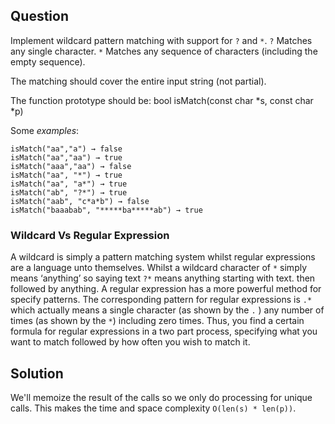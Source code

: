 ## Question
Implement wildcard pattern matching with support for ```?``` and ```*```.
```?``` Matches any single character.
```*``` Matches any sequence of characters (including the empty sequence).

The matching should cover the entire input string (not partial).

The function prototype should be:
bool isMatch(const char *s, const char *p)

Some *examples*:

```
isMatch("aa","a") → false
isMatch("aa","aa") → true
isMatch("aaa","aa") → false
isMatch("aa", "*") → true
isMatch("aa", "a*") → true
isMatch("ab", "?*") → true
isMatch("aab", "c*a*b") → false
isMatch("baaabab", "*****ba*****ab") → true
```



### Wildcard Vs Regular Expression
A wildcard is simply a pattern matching system whilst regular expressions are a language unto themselves. Whilst a wildcard character of ```*``` simply means ‘anything’ so saying text ```?*``` means anything starting with text. then followed by anything. A regular expression has a more powerful method for specify patterns. The corresponding pattern for regular expressions is ```.*``` which actually means a single character (as shown by the ```.``` ) any number of times (as shown by the ```*```) including zero times. Thus, you find a certain formula for regular expressions in a two part process, specifying what you want to match followed by how often you wish to match it. 

## Solution
We'll  memoize the result of the calls so we only do processing for unique calls. This makes the time and space complexity ```O(len(s) * len(p))```.

